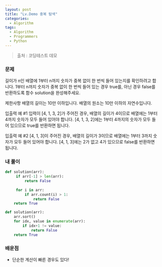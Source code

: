 ```yaml
---
layout: post
title: "Lv.Demo 중복 탐색"
categories:
  - Algorithm
tags:
  - Algorithm
  - Programmers
  - Python
---
```


> 출처 : 코딩테스트 데모

### 문제
길이가 n인 배열에 1부터 n까지 숫자가 중복 없이 한 번씩 들어 있는지를 확인하려고 합니다.
1부터 n까지 숫자가 중복 없이 한 번씩 들어 있는 경우 true를, 
아닌 경우 false를 반환하도록 함수 solution을 완성해주세요.

제한사항
배열의 길이는 10만 이하입니다.
배열의 원소는 10만 이하의 자연수입니다.

입출력 예 #1
입력이 [4, 1, 3, 2]가 주어진 경우, 
배열의 길이가 4이므로 배열에는 1부터 4까지 숫자가 모두 들어 있어야 합니다. 
[4, 1, 3, 2]에는 1부터 4까지의 숫자가 모두 들어 있으므로 true를 반환하면 됩니다.

입출력 예 #2
[4, 1, 3]이 주어진 경우, 배열의 길이가 3이므로 배열에는 1부터 3까지 숫자가 모두 들어 있어야 합니다. 
[4, 1, 3]에는 2가 없고 4가 있으므로 false를 반환하면 됩니다.

### 내 풀이
```python
def solution(arr):
     if arr[-1] > len(arr):
         return False
    
     for i in arr:
         if arr.count(i) > 1:
             return False
    return True

def solution(arr):
    arr.sort()
    for idx, value in enumerate(arr):
        if idx+1 != value:
            return False
    return True
```

### 배운점
* 단순한 계산이 빠른 경우도 있다!